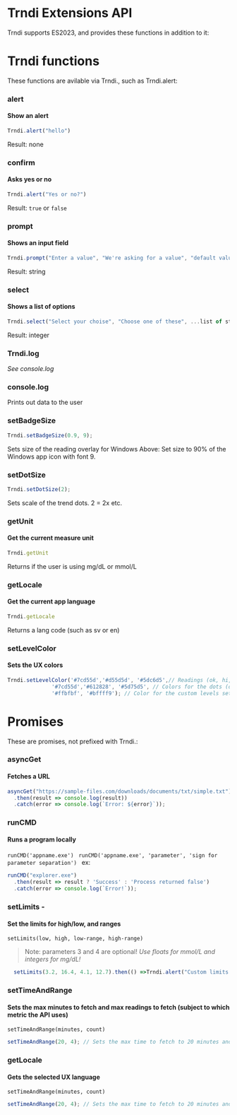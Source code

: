 # Trndi Extensions API
Trndi supports ES2023, and provides these functions in addition to it:

# Trndi functions
These functions are avilable via Trndi., such as Trndi.alert:
### alert
#### Show an alert
```javascript
Trndi.alert("hello")
```
Result: none
### confirm
#### Asks yes or no
```javascript
Trndi.alert("Yes or no?")
```
Result: ```true``` or ```false```
### prompt
#### Shows an input field
```javascript
Trndi.prompt("Enter a value", "We're asking for a value", "default value")
```
Result: string
### select
#### Shows a list of options
```javascript
Trndi.select("Select your choise", "Choose one of these", ...list of string options);
```
Result: integer
### Trndi.log
_See console.log_
### console.log
Prints out data to the user
### setBadgeSize
```javascript
Trndi.setBadgeSize(0.9, 9);
```
Sets size of the reading overlay for Windows
Above: Set size to 90% of the Windows app icon with font 9.
### setDotSize
```javascript
Trndi.setDotSize(2);
```
Sets scale of the trend dots. 2 = 2x etc.
### getUnit
#### Get the current measure unit
```javascript
Trndi.getUnit
```
Returns if the user is using mg/dL or mmol/L
### getLocale
#### Get the current app language
```javascript
Trndi.getLocale
```
Returns a lang code (such as sv or en)
### setLevelColor
#### Sets the UX colors
```javascript
Trndi.setLevelColor('#7cd55d','#d55d5d', '#5dc6d5',// Readings (ok, hi, lo))
              '#7cd55d','#612828', '#5d75d5', // Colors for the dots (ok, hi, lo)
              '#ffbfbf', '#bffff9'); // Color for the custom levels set in NightScout (or via JS) (hi, lo)
``` 


# Promises
These are promises, not prefixed with Trndi.:
### asyncGet 
#### Fetches a URL
```javascript
asyncGet("https://sample-files.com/downloads/documents/txt/simple.txt")
  .then(result => console.log(result))
  .catch(error => console.log(`Error: ${error}`));
  ``` 
### runCMD 
#### Runs a program locally
```runCMD('appname.exe') ``` 
```runCMD('appname.exe', 'parameter', 'sign for parameter separation') ``` 
ex:
```javascript
runCMD("explorer.exe")
  .then(result => result ? 'Success' : 'Process returned false')
  .catch(error => console.log(`Error!`));
```
### setLimits - 
#### Set the limits for high/low, and ranges
```setLimits(low, high, low-range, high-range)```
> Note: parameters 3 and 4 are optional!
_Use floats for mmol/L and integers for mg/dL!_
```javascript
  setLimits(3.2, 16.4, 4.1, 12.7).then(() =>Trndi.alert("Custom limits set"));
```
### setTimeAndRange
#### Sets the max minutes to fetch and max readings to fetch (subject to which metric the API uses)
```setTimeAndRange(minutes, count)```
```javascript
setTimeAndRange(20, 4); // Sets the max time to fetch to 20 minutes and the range to 4 readings
```
### getLocale
#### Gets the selected UX language
```setTimeAndRange(minutes, count)```
```javascript
setTimeAndRange(20, 4); // Sets the max time to fetch to 20 minutes and the range to 4 readings
```